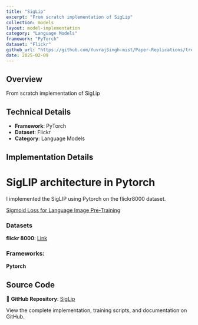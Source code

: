 ```yaml
---
title: "SigLip"
excerpt: "From scratch implementation of SigLip"
collection: models
layout: model-implementation
category: "Language Models"
framework: "PyTorch"
dataset: "Flickr"
github_url: "https://github.com/YuvrajSingh-mist/Paper-Replications/tree/master/SigLip"
date: 2025-02-09
---
```


## Overview
From scratch implementation of SigLip

## Technical Details
- **Framework**: PyTorch
- **Dataset**: Flickr
- **Category**: Language Models

## Implementation Details

# SigLIP architecture in Pytorch

I implemented the SigLIP using Pytorch on the flickr8000 dataset.

[Sigmoid Loss for Language Image Pre-Training](https://arxiv.org/abs/2303.15343)

### Datasets

**flickr 8000**: [Link](https://www.kaggle.com/datasets/adityajn105/flickr8k)

### Frameworks:
**Pytorch**

## Source Code
📁 **GitHub Repository**: [SigLip](https://github.com/YuvrajSingh-mist/Paper-Replications/tree/master/SigLip)

View the complete implementation, training scripts, and documentation on GitHub.
